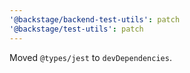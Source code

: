 ```yaml
---
'@backstage/backend-test-utils': patch
'@backstage/test-utils': patch
---
```


Moved `@types/jest` to `devDependencies`.
